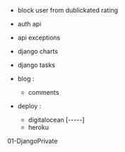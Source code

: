 - block user from dublickated rating
- auth api 
- api exceptions
- django charts 
- django tasks 


- blog : 
    - comments

- deploy : 
    - digitalocean [-----]
    - heroku 




01-DjangoPrivate